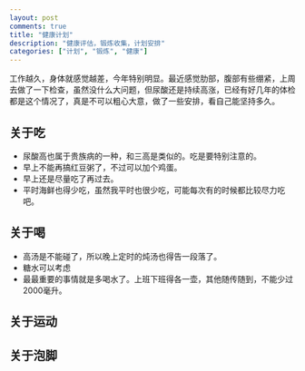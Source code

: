 ```yaml
---
layout: post
comments: true
title: "健康计划"
description: "健康评估，锻炼收集，计划安排"
categories: ["计划", "锻炼", "健康"]
---
```


工作越久，身体就感觉越差，今年特别明显。最近感觉肋部，腹部有些绷紧，上周去做了一下检查，虽然没什么大问题，但尿酸还是持续高涨，已经有好几年的体检都是这个情况了，真是不可以粗心大意，做了一些安排，看自己能坚持多久。

## 关于吃

- 尿酸高也属于贵族病的一种，和三高是类似的。吃是要特别注意的。
- 早上不能再搞红豆粥了，不过可以加个鸡蛋。
- 早上还是尽量吃了再过去。
- 平时海鲜也得少吃，虽然我平时也很少吃，可能每次有的时候都比较尽力吃吧。

## 关于喝

- 高汤是不能碰了，所以晚上定时的炖汤也得告一段落了。
- 糖水可以考虑
- 最最重要的事情就是多喝水了。上班下班得各一壶，其他随传随到，不能少过2000毫升。

## 关于运动
## 关于泡脚
